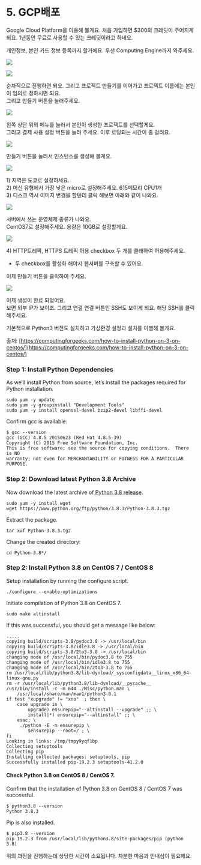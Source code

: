 # 5. GCP배포

Google Cloud Platform을 이용해 볼게요. 처음 가입하면 $300의 크레딧이 주어지게 되요. 1년동안 무료로 사용할 수 있는 크레딧이라고 하네요.   
  
개인정보, 본인 카드 정보 등록까지 할거에요. 우선 Computing Engine까지 와주세요. 

![](../../../.gitbook/assets/image%20%28323%29.png)

![](../../../.gitbook/assets/image%20%28324%29.png)

순차적으로 진행하면 되요. 그리고 프로젝트 만들기를 이어가고 프로젝트 이름에는 본인이 임의로 정하시면 되요.   
그리고 만들기 버튼을 눌러주세요. 

![](../../../.gitbook/assets/image%20%28322%29.png)

왼쪽 상단 위의 메뉴를 눌러서 본인이 생성한 프로젝트를 선택할게요.   
그리고 결제 사용 설정 버튼을 눌러 주세요. 이후 로딩되는 시간이 좀 걸려요.   


![](../../../.gitbook/assets/image%20%28316%29.png)

만들기 버튼을 눌러서 인스턴스를 생성해 볼게요. 

![](../../../.gitbook/assets/image%20%28318%29.png)

1\) 지역은 도쿄로 설정하세요.   
2\) 머신 유형에서 가장 낮은 micro로 설정해주세요. 615메모리 CPU1개  
3\) 디스크 역시 이미지 변경을 할텐데 클릭 해보면 아래와 같이 나와요. 

![](../../../.gitbook/assets/image%20%28321%29.png)

서버에서 쓰는 운영체제 종류가 나와요.   
CentOS7로 설정해주세요. 용량은 10GB로 설정할게요.   


![](../../../.gitbook/assets/image%20%28325%29.png)

4\) HTTP트레픽, HTTPS 트레픽 허용 checkbox 두 개를 클래하여 허용해주세요.  
- 두 checkbox를 활성화 해야지 웹서버를 구축할 수 있어요.   
  
이제 만들기 버튼을 클릭하여 주세요.    


![](../../../.gitbook/assets/image%20%28317%29.png)

이제 생성이 완료 되었어요.   
보면 외부 IP가 보이조. 그리고 연결 연결 버튼인 SSH도 보이게 되요. 해당 SSH를 클릭해주세요.   
  
기본적으로 Python3 버전도 설치하고 가상환경 설정과 설치를 이행해 볼게요.   


출처: [https://computingforgeeks.com/how-to-install-python-on-3-on-centos/](https://computingforgeeks.com/how-to-install-python-on-3-on-centos/)

### Step 1: Install Python Dependencies

As we’ll install Python from source, let’s install the packages required for Python installation.

```text
sudo yum -y update
sudo yum -y groupinstall "Development Tools"
sudo yum -y install openssl-devel bzip2-devel libffi-devel
```

Confirm gcc is available:

```text
$ gcc --version
gcc (GCC) 4.8.5 20150623 (Red Hat 4.8.5-39)
Copyright (C) 2015 Free Software Foundation, Inc.
This is free software; see the source for copying conditions.  There is NO
warranty; not even for MERCHANTABILITY or FITNESS FOR A PARTICULAR PURPOSE.
```

### Step 2: Download latest Python 3.8 Archive

Now download the latest archive of[ Python 3.8 release](https://www.python.org/downloads/).

```text
sudo yum -y install wget
wget https://www.python.org/ftp/python/3.8.3/Python-3.8.3.tgz
```

Extract the package.

```text
tar xvf Python-3.8.3.tgz
```

Change the created directory:

```text
cd Python-3.8*/
```

### Step 2: Install Python 3.8 on CentOS 7 / CentOS 8

Setup installation by running the configure script.

```text
./configure --enable-optimizations
```

Initiate compilation of Python 3.8 on CentOS 7.

```text
sudo make altinstall
```

If this was successful, you should get a message like below:

```text
.....
copying build/scripts-3.8/pydoc3.8 -> /usr/local/bin
copying build/scripts-3.8/idle3.8 -> /usr/local/bin
copying build/scripts-3.8/2to3-3.8 -> /usr/local/bin
changing mode of /usr/local/bin/pydoc3.8 to 755
changing mode of /usr/local/bin/idle3.8 to 755
changing mode of /usr/local/bin/2to3-3.8 to 755
rm /usr/local/lib/python3.8/lib-dynload/_sysconfigdata__linux_x86_64-linux-gnu.py
rm -r /usr/local/lib/python3.8/lib-dynload/__pycache__
/usr/bin/install -c -m 644 ./Misc/python.man \
	/usr/local/share/man/man1/python3.8.1
if test "xupgrade" != "xno"  ; then \
	case upgrade in \
		upgrade) ensurepip="--altinstall --upgrade" ;; \
		install|*) ensurepip="--altinstall" ;; \
	esac; \
	 ./python -E -m ensurepip \
		$ensurepip --root=/ ; \
fi
Looking in links: /tmp/tmpy9yqf1bp
Collecting setuptools
Collecting pip
Installing collected packages: setuptools, pip
Successfully installed pip-19.2.3 setuptools-41.2.0
```

#### Check Python 3.8 on CentOS 8 / CentOS 7.

Confirm that the installation of Python 3.8 on CentOS 8 / CentOS 7 was successful.

```text
$ python3.8 --version
Python 3.8.3
```

Pip is also installed.

```text
$ pip3.8 --version
pip 19.2.3 from /usr/local/lib/python3.8/site-packages/pip (python 3.8)
```

위의 과정을 진행하는데 상당한 시간이 소요됩니다. 차분한 마음과 인내심이 필요해요. 

